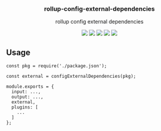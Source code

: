 <h3 align="center">
  rollup-config-external-dependencies
</h3>

<p align="center">
  rollup config external dependencies
</p>

<p align="center">
  <a href="https://npmjs.org/package/rollup-config-external-dependencies"><img src="https://img.shields.io/npm/v/rollup-config-external-dependencies.svg?style=flat-square"></a>
  <a href="https://npmjs.org/package/rollup-config-external-dependencies"><img src="https://img.shields.io/npm/dw/rollup-config-external-dependencies.svg?style=flat-square"></a>
  <a href="https://npmjs.org/package/rollup-config-external-dependencies"><img src="https://img.shields.io/node/v/rollup-config-external-dependencies.svg?style=flat-square"></a>
  <a href="https://npmjs.org/package/rollup-config-external-dependencies"><img src="https://img.shields.io/npm/types/rollup-config-external-dependencies.svg?style=flat-square"></a>
  <a href="https://codecov.io/gh/christophehurpeau/rollup-config-external-dependencies"><img src="https://img.shields.io/codecov/c/github/christophehurpeau/rollup-config-external-dependencies/master.svg?style=flat-square"></a>
</p>

## Usage

```
const pkg = require('./package.json');

const external = configExternalDependencies(pkg);

module.exports = {
  input: ...,
  output: ...,
  external,
  plugins: [
    ...
  ]
};
```
